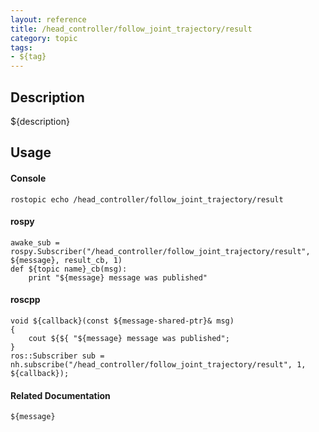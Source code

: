 ```yaml
---
layout: reference
title: /head_controller/follow_joint_trajectory/result
category: topic
tags: 
- ${tag}
---
```


## Description
${description}

## Usage
#### Console
```
rostopic echo /head_controller/follow_joint_trajectory/result
```

#### rospy
```
awake_sub = rospy.Subscriber("/head_controller/follow_joint_trajectory/result", ${message}, result_cb, 1)
def ${topic name}_cb(msg):
    print "${message} message was published"
```

#### roscpp
```
void ${callback}(const ${message-shared-ptr}& msg)
{
    cout ${${ "${message} message was published";
}
ros::Subscriber sub = nh.subscribe("/head_controller/follow_joint_trajectory/result", 1, ${callback});
```

#### Related Documentation
``${message}``  